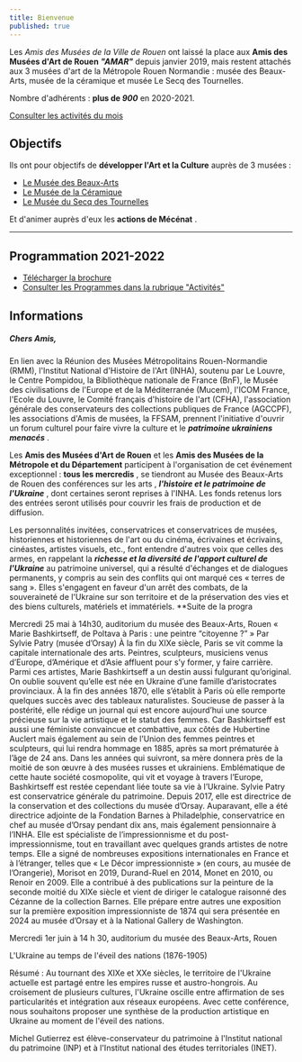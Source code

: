 ```yaml
---
title: Bienvenue
published: true
---
```

Les _Amis des Musées de la Ville de Rouen_ ont laissé la place aux **Amis des Musées d'Art de Rouen**        **_"AMAR"_** depuis janvier 2019, mais restent attachés aux 3 musées d'art de la Métropole Rouen Normandie : musée des Beaux-Arts, musée de la céramique et musée Le Secq des Tournelles.

Nombre d'adhérents : **plus de _900_** en 2020-2021.

[Consulter les activités du mois](/pages/activites-du-mois.html)

## Objectifs

Ils ont pour objectifs de **développer l'Art et la Culture** auprès de 3 musées :

* [Le Musée des Beaux-Arts](http://mbarouen.fr/fr)
* [Le Musée de la Céramique](http://museedelaceramique.fr/fr)
* [Le Musée du Secq des Tournelles](http://museelesecqdestournelles.fr/fr)

Et d'animer auprès d'eux les **actions de Mécénat** .

***

## Programmation 2021-2022

* [Télécharger la brochure](/fichiers/brochure-amar-2021-2022.pdf)
* [Consulter les Programmes dans la rubrique "Activités"](/pages/activites.html)

## **Informations**

##### Chers Amis,

En lien avec la Réunion des Musées Métropolitains Rouen-Normandie (RMM), l'Institut National d'Histoire de l'Art (INHA), soutenu par Le Louvre, le Centre Pompidou, la Bibliothèque nationale de France (BnF), le Musée des civilisations de l'Europe et de la Méditerranée (Mucem), l'ICOM France, l'Ecole du Louvre, le Comité français d'histoire de l'art (CFHA), l'association générale des conservateurs des collections publiques de France (AGCCPF), les associations d'Amis de musées, la FFSAM, prennent l'initiative d'ouvrir un forum culturel pour faire vivre la culture et le **_patrimoine ukrainiens menacés_** .

Les **Amis des Musées d'Art de Rouen** et les **Amis des Musées de la Métropole et du Département** participent à l'organisation de cet événement exceptionnel : **tous les mercredis** , se tiendront au Musée des Beaux-Arts de Rouen des conférences sur les arts , **_l'histoire et le patrimoine de l'Ukraine_** , dont certaines seront reprises à l'INHA. Les fonds retenus lors des entrées seront utilisés pour couvrir les frais de production et de diffusion.

Les personnalités invitées, conservatrices et conservatrices de musées, historiennes et historiennes de l'art ou du cinéma, écrivaines et écrivains, cinéastes, artistes visuels, etc., font entendre d'autres voix que celles des armes, en rappelant la **_richesse et la diversité de l'apport culturel de l'Ukraine_** au patrimoine universel, qui a résulté d'échanges et de dialogues permanents, y compris au sein des conflits qui ont marqué ces « terres de sang ». Elles s'engagent en faveur d'un arrêt des combats, de la souveraineté de l'Ukraine sur son territoire et de la préservation des vies et des biens culturels, matériels et immatériels.
**Suite de la progra

  
  Mercredi  25 mai à 14h30, auditorium du musée des Beaux-Arts, Rouen 
« Marie Bashkirtseff, de Poltava à Paris : une peintre “citoyenne ?” »
Par Sylvie Patry (musée d’Orsay)
À la fin du XIXe siècle, Paris se vit comme la capitale internationale des arts. Peintres, sculpteurs, musiciens venus d’Europe, d’Amérique et d’Asie affluent pour s’y former, y faire carrière. Parmi ces artistes, Marie Bashkirtseff a un destin aussi fulgurant qu’original. On oublie souvent qu’elle est née en Ukraine d’une famille d’aristocrates provinciaux. À la fin des années 1870, elle s’établit à Paris où elle remporte quelques succès avec des tableaux naturalistes. Soucieuse de passer à la postérité, elle rédige un journal qui est encore aujourd’hui une source précieuse sur la vie artistique et le statut des femmes. Car Bashkirtseff est aussi une féministe convaincue et combattive, aux côtés de Hubertine Auclert mais également au sein de l’Union des femmes peintres et sculpteurs, qui lui rendra hommage en 1885, après sa mort prématurée à l’âge de 24 ans. Dans les années qui suivront, sa mère donnera près de la moitié de son œuvre à des musées russes et ukrainiens. Emblématique de cette haute société cosmopolite, qui vit et voyage à travers l’Europe, Bashkirtseff est restée cependant liée toute sa vie à l’Ukraine.
Sylvie Patry est conservatrice générale du patrimoine. Depuis 2017, elle est directrice de la conservation et des collections du musée d’Orsay. Auparavant, elle a été directrice adjointe de la Fondation Barnes à Philadelphie, conservatrice en chef au musée d’Orsay pendant dix ans, mais également pensionnaire à l’INHA. Elle est spécialiste de l’impressionnisme et du post-impressionnisme, tout en travaillant avec quelques grands artistes de notre temps. Elle a signé de nombreuses expositions internationales en France et à l’étranger, telles que « Le Décor impressionniste » (en cours, au musée de l’Orangerie), Morisot en 2019, Durand-Ruel en 2014, Monet en 2010, ou Renoir en 2009. Elle a contribué à des publications sur la peinture de la seconde moitié du XIXe siècle et vient de diriger le catalogue raisonné des Cézanne de la collection Barnes. Elle prépare entre autres une exposition sur la première exposition impressionniste de 1874 qui sera présentée en 2024 au musée d’Orsay et à la National Gallery de Washington.

Mercredi 1er juin à 14 h 30, auditorium du musée des Beaux-Arts, Rouen 

L'Ukraine au temps de l'éveil des nations (1876-1905)

Résumé : Au tournant des XIXe et XXe siècles, le territoire de l'Ukraine actuelle est partagé entre les empires russe et austro-hongrois. Au croisement de plusieurs cultures, l'Ukraine oscille entre affirmation de ses particularités et intégration aux réseaux européens. Avec cette conférence, nous souhaitons proposer une synthèse de la production artistique en Ukraine au moment de l'éveil des nations.

Michel Gutierrez est élève-conservateur du patrimoine à l'Institut national du patrimoine (INP) et à l'Institut national des études territoriales (INET).

